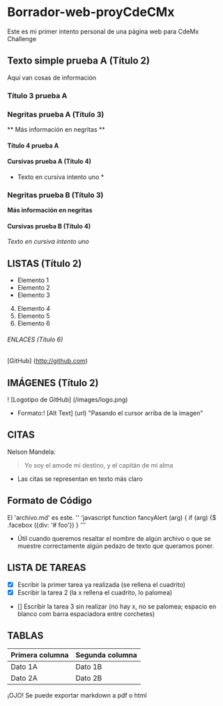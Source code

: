 #  Borrador-web-proyCdeCMx
Este es mi primer intento personal de una página web para CdeMx Challenge

## Texto simple prueba A (Título 2) 
Aquí van cosas de información

### Título 3 prueba A 
### Negritas prueba A (Título 3) 
** Más información en negritas **

#### Título 4 prueba A 
#### Cursivas prueba A (Título 4) 
* Texto en cursiva intento uno *

###  Negritas prueba B (Título 3)
__Más información en negritas__

####  Cursivas prueba B (Título 4)
_Texto en cursiva intento uno_

##  LISTAS (Título 2)
* Elemento 1
* Elemento 2
* Elemento 3
4. Elemento 4
5. Elemento 5
6. Elemento 6

######  ENLACES (Título 6)
[GitHub]
(http://github.com)

##  IMÁGENES (Título 2)
! [Logotipo de GitHub] (/images/logo.png)
- Formato:! [Alt Text] (url) "Pasando el cursor arriba de la imagen"

##  CITAS
Nelson Mandela:
> Yo soy el amode mi destino,
> y el capitán de mi alma
- Las citas se representan en texto más claro
##  Formato de Código
El 'archivo.md' es este.
'' 'javascript
function fancyAlert (arg) {
if (arg) {$ .facebox ({div: '# foo'})
}
'''

- Útil cuando queremos resaltar el nombre de algún archivo o que se muestre correctamente algún pedazo de texto que queramos poner.

##  LISTA DE TAREAS
- [x] Escribir la primer tarea ya realizada (se rellena el cuadrito)
- [x] Escribir la tarea 2 (la x rellena el cuadrito, lo palomea)
- [] Escribir la tarea 3 sin realizar (no hay x, no se palomea; espacio en blanco com barra espaciadora entre corchetes)

##  TABLAS
Primera columna | Segunda columna
----------------| ---------------
Dato 1A         | Dato 1B
Dato 2A         | Dato 2B

¡OJO! Se puede exportar markdown a pdf o html
